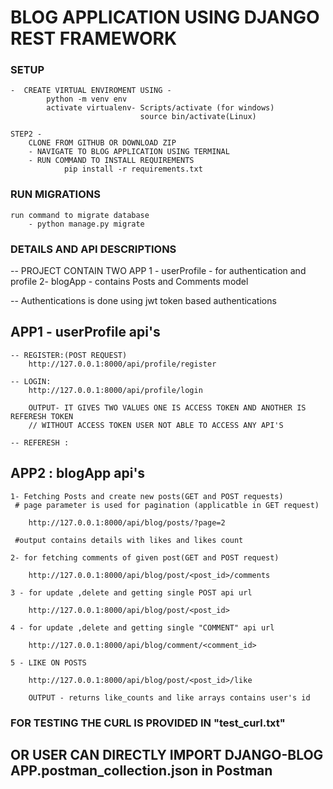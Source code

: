 # BLOG APPLICATION USING DJANGO REST FRAMEWORK 

### SETUP ###
    -  CREATE VIRTUAL ENVIROMENT USING - 
            python -m venv env
            activate virtualenv- Scripts/activate (for windows)
                                 source bin/activate(Linux)

    STEP2 - 
        CLONE FROM GITHUB OR DOWNLOAD ZIP
        - NAVIGATE TO BLOG APPLICATION USING TERMINAL
        - RUN COMMAND TO INSTALL REQUIREMENTS
                pip install -r requirements.txt
    
### RUN MIGRATIONS ###
    run command to migrate database
        - python manage.py migrate

### DETAILS AND API DESCRIPTIONS ###

-- PROJECT CONTAIN TWO APP 
    1 - userProfile - for authentication and profile 
    2-  blogApp - contains Posts and Comments model 

-- Authentications is done using jwt token based authentications

## APP1 - userProfile api's

    -- REGISTER:(POST REQUEST)
        http://127.0.0.1:8000/api/profile/register 
    
    -- LOGIN:
        http://127.0.0.1:8000/api/profile/login

        OUTPUT- IT GIVES TWO VALUES ONE IS ACCESS TOKEN AND ANOTHER IS REFERESH TOKEN
        // WITHOUT ACCESS TOKEN USER NOT ABLE TO ACCESS ANY API'S

    -- REFERESH : 

## APP2 : blogApp api's

    1- Fetching Posts and create new posts(GET and POST requests)
     # page parameter is used for pagination (applicatble in GET request)
        
        http://127.0.0.1:8000/api/blog/posts/?page=2

     #output contains details with likes and likes count

    2- for fetching comments of given post(GET and POST request)

        http://127.0.0.1:8000/api/blog/post/<post_id>/comments
    
    3 - for update ,delete and getting single POST api url 

        http://127.0.0.1:8000/api/blog/post/<post_id>

    4 - for update ,delete and getting single "COMMENT" api url

        http://127.0.0.1:8000/api/blog/comment/<comment_id>

    5 - LIKE ON POSTS 

        http://127.0.0.1:8000/api/blog/post/<post_id>/like

        OUTPUT - returns like_counts and like arrays contains user's id


### FOR TESTING THE CURL IS PROVIDED IN "test_curl.txt" ###

## OR USER CAN DIRECTLY IMPORT DJANGO-BLOG APP.postman_collection.json in Postman

